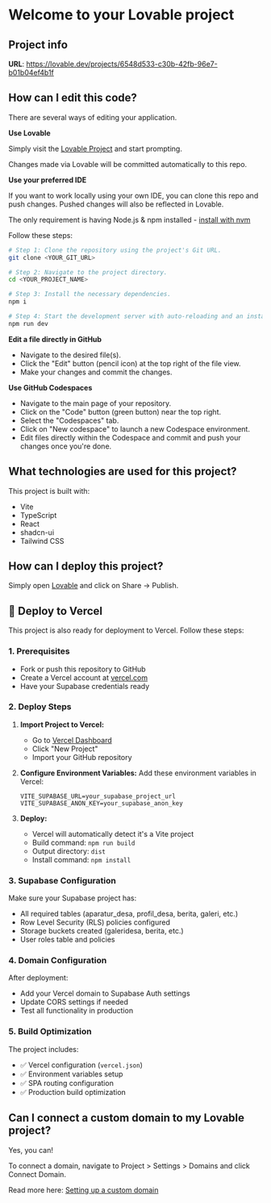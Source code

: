 # Welcome to your Lovable project

## Project info

**URL**: https://lovable.dev/projects/6548d533-c30b-42fb-96e7-b01b04ef4b1f

## How can I edit this code?

There are several ways of editing your application.

**Use Lovable**

Simply visit the [Lovable Project](https://lovable.dev/projects/6548d533-c30b-42fb-96e7-b01b04ef4b1f) and start prompting.

Changes made via Lovable will be committed automatically to this repo.

**Use your preferred IDE**

If you want to work locally using your own IDE, you can clone this repo and push changes. Pushed changes will also be reflected in Lovable.

The only requirement is having Node.js & npm installed - [install with nvm](https://github.com/nvm-sh/nvm#installing-and-updating)

Follow these steps:

```sh
# Step 1: Clone the repository using the project's Git URL.
git clone <YOUR_GIT_URL>

# Step 2: Navigate to the project directory.
cd <YOUR_PROJECT_NAME>

# Step 3: Install the necessary dependencies.
npm i

# Step 4: Start the development server with auto-reloading and an instant preview.
npm run dev
```

**Edit a file directly in GitHub**

- Navigate to the desired file(s).
- Click the "Edit" button (pencil icon) at the top right of the file view.
- Make your changes and commit the changes.

**Use GitHub Codespaces**

- Navigate to the main page of your repository.
- Click on the "Code" button (green button) near the top right.
- Select the "Codespaces" tab.
- Click on "New codespace" to launch a new Codespace environment.
- Edit files directly within the Codespace and commit and push your changes once you're done.

## What technologies are used for this project?

This project is built with:

- Vite
- TypeScript
- React
- shadcn-ui
- Tailwind CSS

## How can I deploy this project?

Simply open [Lovable](https://lovable.dev/projects/6548d533-c30b-42fb-96e7-b01b04ef4b1f) and click on Share -> Publish.

## 🚀 Deploy to Vercel

This project is also ready for deployment to Vercel. Follow these steps:

### 1. Prerequisites
- Fork or push this repository to GitHub
- Create a Vercel account at [vercel.com](https://vercel.com)
- Have your Supabase credentials ready

### 2. Deploy Steps

1. **Import Project to Vercel:**
   - Go to [Vercel Dashboard](https://vercel.com/dashboard)
   - Click "New Project"
   - Import your GitHub repository

2. **Configure Environment Variables:**
   Add these environment variables in Vercel:
   ```
   VITE_SUPABASE_URL=your_supabase_project_url
   VITE_SUPABASE_ANON_KEY=your_supabase_anon_key
   ```

3. **Deploy:**
   - Vercel will automatically detect it's a Vite project
   - Build command: `npm run build`
   - Output directory: `dist`
   - Install command: `npm install`

### 3. Supabase Configuration

Make sure your Supabase project has:
- All required tables (aparatur_desa, profil_desa, berita, galeri, etc.)
- Row Level Security (RLS) policies configured
- Storage buckets created (galeridesa, berita, etc.)
- User roles table and policies

### 4. Domain Configuration

After deployment:
- Add your Vercel domain to Supabase Auth settings
- Update CORS settings if needed
- Test all functionality in production

### 5. Build Optimization

The project includes:
- ✅ Vercel configuration (`vercel.json`)
- ✅ Environment variables setup
- ✅ SPA routing configuration
- ✅ Production build optimization

## Can I connect a custom domain to my Lovable project?

Yes, you can!

To connect a domain, navigate to Project > Settings > Domains and click Connect Domain.

Read more here: [Setting up a custom domain](https://docs.lovable.dev/tips-tricks/custom-domain#step-by-step-guide)
